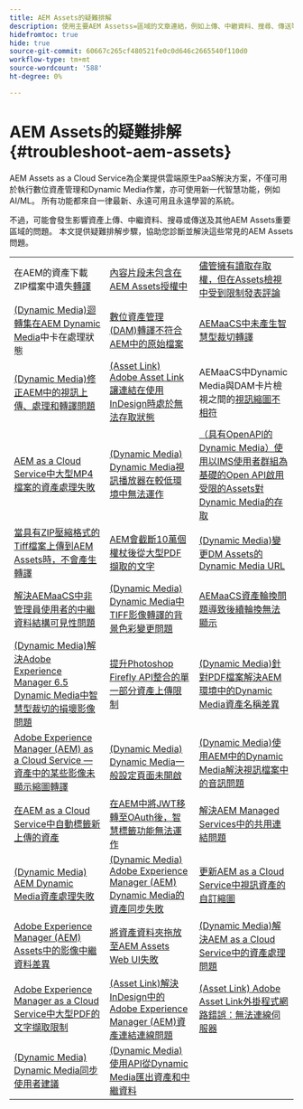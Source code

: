 ```yaml
---
title: AEM Assets的疑難排解
description: 使用主要AEM Assetss=區域的文章連結，例如上傳、中繼資料、搜尋、傳送等，疑難排解常見AEM Assets問題。
hidefromtoc: true
hide: true
source-git-commit: 60667c265cf480521fe0c0d646c2665540f110d0
workflow-type: tm+mt
source-wordcount: '588'
ht-degree: 0%

---
```



# AEM Assets的疑難排解 {#troubleshoot-aem-assets}

AEM Assets as a Cloud Service為企業提供雲端原生PaaS解決方案，不僅可用於執行數位資產管理和Dynamic Media作業，亦可使用新一代智慧功能，例如AI/ML。 所有功能都來自一律最新、永遠可用且永遠學習的系統。

不過，可能會發生影響資產上傳、中繼資料、搜尋或傳送及其他AEM Assets重要區域的問題。 本文提供疑難排解步驟，協助您診斷並解決這些常見的AEM Assets問題。

<table>
  <tbody>
  <tr>
    <td>在AEM的資產下載ZIP檔案中遺失<a href="https://experienceleague.adobe.com/en/docs/experience-cloud-kcs/kbarticles/ka-27140">轉譯</a> </td>
    <td><a href="https://experienceleague.adobe.com/en/docs/experience-cloud-kcs/kbarticles/ka-26616">內容片段未包含在AEM Assets授權中</a> </td>
    <td><a href="https://experienceleague.adobe.com/en/docs/experience-cloud-kcs/kbarticles/ka-26928">儘管擁有讀取存取權，但在Assets檢視中受到限制發表評論</a> </td> 
    </tr>
    <tr>
    <td><a href="https://experienceleague.adobe.com/en/docs/experience-cloud-kcs/kbarticles/ka-26715">(Dynamic Media)迴轉集在AEM Dynamic Media</a>中卡在處理狀態 </td>
    <td><a href="https://experienceleague.adobe.com/en/docs/experience-cloud-kcs/kbarticles/ka-26639">數位資產管理(DAM)轉譯不符合AEM中的原始檔案</a> </td>
    <td><a href="https://experienceleague.adobe.com/en/docs/experience-cloud-kcs/kbarticles/ka-26873">AEMaaCS中未產生智慧型裁切轉譯</a> </td> 
    </tr>
    <tr>
    <td><a href="https://experienceleague.adobe.com/en/docs/experience-cloud-kcs/kbarticles/ka-26533">(Dynamic Media)修正AEM中的視訊上傳、處理和轉譯問題</a> </td>
    <td><a href="https://experienceleague.adobe.com/en/docs/experience-cloud-kcs/kbarticles/ka-26922">(Asset Link) Adobe Asset Link讓連結在使用InDesign時處於無法存取狀態</a> </td>
    <td>AEMaaCS中Dynamic Media與DAM卡片檢視之間的<a href="https://experienceleague.adobe.com/en/docs/experience-cloud-kcs/kbarticles/ka-26677">視訊縮圖不相符</a> </td> 
    </tr>
    <tr>
  <td><a href="https://experienceleague.adobe.com/en/docs/experience-cloud-kcs/kbarticles/ka-26610">AEM as a Cloud Service中大型MP4檔案的資產處理失敗</a></td>
  <td><a href="https://experienceleague.adobe.com/en/docs/experience-cloud-kcs/kbarticles/ka-26871">(Dynamic Media) Dynamic Media視訊播放器在較低環境中無法運作</a></td>
  <td><a href="https://experienceleague.adobe.com/en/docs/experience-cloud-kcs/kbarticles/ka-26103">（具有OpenAPI的Dynamic Media）使用以IMS使用者群組為基礎的Open API啟用受限的Assets對Dynamic Media的存取</a></td>
</tr>
<tr>
  <td><a href="https://experienceleague.adobe.com/en/docs/experience-cloud-kcs/kbarticles/ka-23916">當具有ZIP壓縮格式的Tiff檔案上傳到AEM Assets時，不會產生轉譯</a></td>
  <td><a href="https://experienceleague.adobe.com/en/docs/experience-cloud-kcs/kbarticles/ka-26785">AEM會截斷10萬個權杖後從大型PDF擷取的文字</a></td>
  <td><a href="https://experienceleague.adobe.com/en/docs/experience-cloud-kcs/kbarticles/ka-17628">(Dynamic Media)變更DM Assets的Dynamic Media URL</a></td>
</tr>
<tr>
  <td><a href="https://experienceleague.adobe.com/en/docs/experience-cloud-kcs/kbarticles/ka-26655">解決AEMaaCS中非管理員使用者的中繼資料結構可見性問題</a></td>
  <td><a href="https://experienceleague.adobe.com/en/docs/experience-cloud-kcs/kbarticles/ka-26637">(Dynamic Media) Dynamic Media中TIFF影像轉譯的背景色彩變更問題</a></td>
  <td><a href="https://experienceleague.adobe.com/en/docs/experience-cloud-kcs/kbarticles/ka-26528">AEMaaCS資產輪換問題導致後續輪換無法顯示</a></td>
</tr>
<tr>
  <td><a href="https://experienceleague.adobe.com/en/docs/experience-cloud-kcs/kbarticles/ka-26367">(Dynamic Media)解決Adobe Experience Manager 6.5 Dynamic Media中智慧型裁切的損壞影像問題</a></td>
  <td><a href="https://experienceleague.adobe.com/en/docs/experience-cloud-kcs/kbarticles/ka-26450">提升Photoshop Firefly API整合的單一部分資產上傳限制</a></td>
  <td><a href="https://experienceleague.adobe.com/en/docs/experience-cloud-kcs/kbarticles/ka-26461">(Dynamic Media)針對PDF檔案解決AEM環境中的Dynamic Media資產名稱差異</a></td>
</tr>
<tr>
  <td><a href="https://experienceleague.adobe.com/en/docs/experience-cloud-kcs/kbarticles/ka-26233">Adobe Experience Manager (AEM) as a Cloud Service — 資產中的某些影像未顯示縮圖轉譯</a></td>
  <td><a href="https://experienceleague.adobe.com/en/docs/experience-cloud-kcs/kbarticles/ka-25294">(Dynamic Media) Dynamic Media一般設定頁面未開啟</a></td>
  <td><a href="https://experienceleague.adobe.com/en/docs/experience-cloud-kcs/kbarticles/ka-26197">(Dynamic Media)使用AEM中的Dynamic Media解決視訊檔案中的音訊問題</a></td>
</tr>
<tr>
  <td><a href="https://experienceleague.adobe.com/en/docs/experience-cloud-kcs/kbarticles/ka-25925">在AEM as a Cloud Service中自動標籤新上傳的資產</a></td>
  <td><a href="https://experienceleague.adobe.com/en/docs/experience-cloud-kcs/kbarticles/ka-25889">在AEM中將JWT移轉至OAuth後，智慧標籤功能無法運作</a></td>
  <td><a href="https://experienceleague.adobe.com/en/docs/experience-cloud-kcs/kbarticles/ka-25903">解決AEM Managed Services中的共用連結問題</a></td>
</tr>
<tr>
  <td><a href="https://experienceleague.adobe.com/en/docs/experience-cloud-kcs/kbarticles/ka-25607">(Dynamic Media) AEM Dynamic Media資產處理失敗</a></td>
  <td><a href="https://experienceleague.adobe.com/en/docs/experience-cloud-kcs/kbarticles/ka-25885">(Dynamic Media) Adobe Experience Manager (AEM) Dynamic Media的資產同步失敗</a></td>
  <td><a href="https://experienceleague.adobe.com/en/docs/experience-cloud-kcs/kbarticles/ka-25829">更新AEM as a Cloud Service中視訊資產的自訂縮圖</a></td>
</tr>
<tr>
  <td><a href="https://experienceleague.adobe.com/en/docs/experience-cloud-kcs/kbarticles/ka-25828">Adobe Experience Manager (AEM) Assets中的影像中繼資料差異</a></td>
  <td><a href="https://experienceleague.adobe.com/en/docs/experience-cloud-kcs/kbarticles/ka-21865">將資產資料夾拖放至AEM Assets Web UI失敗</a></td>
  <td><a href="https://experienceleague.adobe.com/en/docs/experience-cloud-kcs/kbarticles/ka-25525">(Dynamic Media)解決AEM as a Cloud Service中的資產處理問題</a></td>
</tr>
<tr>
  <td><a href="https://experienceleague.adobe.com/en/docs/experience-cloud-kcs/kbarticles/ka-25518">Adobe Experience Manager as a Cloud Service中大型PDF的文字擷取限制</a></td>
  <td><a href="https://experienceleague.adobe.com/en/docs/experience-cloud-kcs/kbarticles/ka-25562">(Asset Link)解決InDesign中的Adobe Experience Manager (AEM)資產連結連線問題</a></td>
  <td><a href="https://experienceleague.adobe.com/en/docs/experience-cloud-kcs/kbarticles/ka-25506">(Asset Link) Adobe Asset Link外掛程式網路錯誤：無法連線伺服器</a></td>
</tr>
<tr>
  <td><a href="https://experienceleague.adobe.com/en/docs/experience-cloud-kcs/kbarticles/ka-25471">(Dynamic Media) Dynamic Media同步使用者建議</a></td>
  <td><a href="https://experienceleague.adobe.com/en/docs/experience-cloud-kcs/kbarticles/ka-26902">(Dynamic Media)使用API從Dynamic Media匯出資產和中繼資料</a></td>
  <td></td>
</tr>

</tbody>
  <table>


